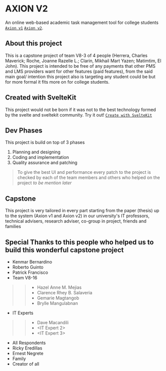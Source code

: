 # AXION V2

An online web-based academic task management tool for college students [`Axion v1`](https:/axion-dev.me) [`Axion v2`](https://axion.social).

## About this project

This is a capstone project of team V8-3 of 4 people (Herrera, Charles Maverick; Roche, Joanne Razelle L.; Clarin, Mikhail Mart Yazen; Matimtim, El John). This project is intended to be free of any payments that other PMS and LMS providers want for other features (paid features), from the said main goal/ intention this project also is targeting any student could be but for more formal it fits more on for college students.

## Created with SvelteKit

This project would not be born if it was not to the best technology formed by the svelte and sveltekit community. Try it out! [`Create with SvelteKit`](https://kit.svelte.dev/)

## Dev Phases

This project is build on top of 3 phases

1. Planning and designing
2. Coding and implementation
3. Quality assurance and patching

> To give the best UI and performance every patch to the project is checked by each of the team members and others who helped on the project _to be mention later_

## Capstone

This project is very tailored in every part starting from the paper (thesis) up to the system (Axion v1 and Axion v2) in our university's IT professors, technical advisers, research adviser, co-group in project, friends and families

## Special Thanks to this people who helped us to build this wonderful capstone project

- Kenmar Bernardino
- Roberto Guinto
- Patrick Francisco
- Team V8-16
> > - Hazel Anne M. Mejias
> > - Clarence Rhey B. Salaveria
> > - Gemarie Magtangob
> > - Brylle Mangulabnan
- IT Experts
> > - Dave Macandili
> > - <IT Expert 2>
> > - <IT Expert 3>
- All Respondents
- Ricky Eredillas
- Ernest Negrete
- Family
- Creator of all
